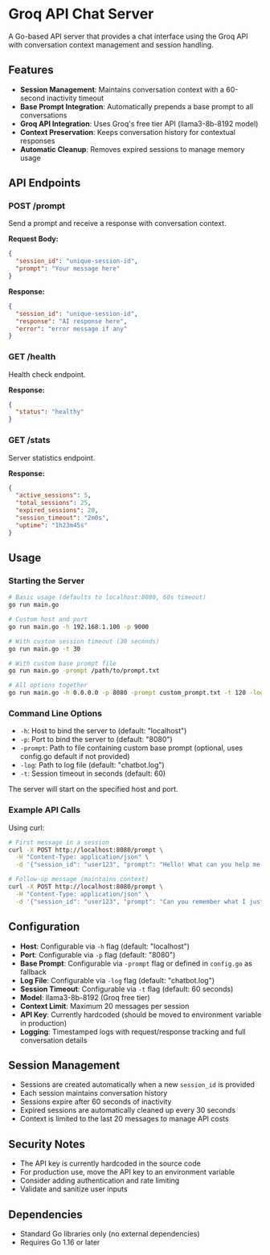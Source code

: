 # Groq API Chat Server

A Go-based API server that provides a chat interface using the Groq API with conversation context management and session handling.

## Features

- **Session Management**: Maintains conversation context with a 60-second inactivity timeout
- **Base Prompt Integration**: Automatically prepends a base prompt to all conversations
- **Groq API Integration**: Uses Groq's free tier API (llama3-8b-8192 model)
- **Context Preservation**: Keeps conversation history for contextual responses
- **Automatic Cleanup**: Removes expired sessions to manage memory usage

## API Endpoints

### POST /prompt
Send a prompt and receive a response with conversation context.

**Request Body:**
```json
{
  "session_id": "unique-session-id",
  "prompt": "Your message here"
}
```

**Response:**
```json
{
  "session_id": "unique-session-id",
  "response": "AI response here",
  "error": "error message if any"
}
```

### GET /health
Health check endpoint.

**Response:**
```json
{
  "status": "healthy"
}
```

### GET /stats
Server statistics endpoint.

**Response:**
```json
{
  "active_sessions": 5,
  "total_sessions": 25,
  "expired_sessions": 20,
  "session_timeout": "2m0s",
  "uptime": "1h23m45s"
}
```

## Usage

### Starting the Server
```bash
# Basic usage (defaults to localhost:8080, 60s timeout)
go run main.go

# Custom host and port
go run main.go -h 192.168.1.100 -p 9000

# With custom session timeout (30 seconds)
go run main.go -t 30

# With custom base prompt file
go run main.go -prompt /path/to/prompt.txt

# All options together
go run main.go -h 0.0.0.0 -p 8080 -prompt custom_prompt.txt -t 120 -log custom.log
```

### Command Line Options
- `-h`: Host to bind the server to (default: "localhost")
- `-p`: Port to bind the server to (default: "8080")
- `-prompt`: Path to file containing custom base prompt (optional, uses config.go default if not provided)
- `-log`: Path to log file (default: "chatbot.log")
- `-t`: Session timeout in seconds (default: 60)

The server will start on the specified host and port.

### Example API Calls

Using curl:
```bash
# First message in a session
curl -X POST http://localhost:8080/prompt \
  -H "Content-Type: application/json" \
  -d '{"session_id": "user123", "prompt": "Hello! What can you help me with?"}'

# Follow-up message (maintains context)
curl -X POST http://localhost:8080/prompt \
  -H "Content-Type: application/json" \
  -d '{"session_id": "user123", "prompt": "Can you remember what I just asked?"}'
```


## Configuration

- **Host**: Configurable via `-h` flag (default: "localhost")
- **Port**: Configurable via `-p` flag (default: "8080")
- **Base Prompt**: Configurable via `-prompt` flag or defined in `config.go` as fallback
- **Log File**: Configurable via `-log` flag (default: "chatbot.log")
- **Session Timeout**: Configurable via `-t` flag (default: 60 seconds)
- **Model**: llama3-8b-8192 (Groq free tier)
- **Context Limit**: Maximum 20 messages per session
- **API Key**: Currently hardcoded (should be moved to environment variable in production)
- **Logging**: Timestamped logs with request/response tracking and full conversation details

## Session Management

- Sessions are created automatically when a new `session_id` is provided
- Each session maintains conversation history
- Sessions expire after 60 seconds of inactivity
- Expired sessions are automatically cleaned up every 30 seconds
- Context is limited to the last 20 messages to manage API costs

## Security Notes

- The API key is currently hardcoded in the source code
- For production use, move the API key to an environment variable
- Consider adding authentication and rate limiting
- Validate and sanitize user inputs

## Dependencies

- Standard Go libraries only (no external dependencies)
- Requires Go 1.16 or later
